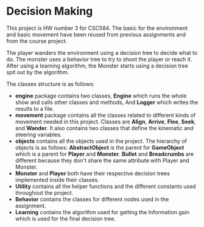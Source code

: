 # Decision Making

This project is HW number 3 for CSC584. The basic for the environment and basic movement have been reused from previous assignments and from the course project.

The player wanders the environment using a decision tree to decide what to do. The monster uses a behavior tree to try to shoot the player or reach it. After using a learning algorithm, the Monster starts using a decision tree spit out by the algorithm.

The classes structure is as follows:
* **engine** package contains two classes, **Engine** which runs the whole show and calls other classes and methods, And **Logger** which writes the results to a file.
* **movement** package contains all the classes related to different kinds of movement needed in this project. Classes are **Align**, **Arrive**, **Flee**, **Seek**, and **Wander**. It also contains two classes that define the kinematic and steering variables.
* **objects** contains all the objects used in the project. The hierarchy of objects is as follows: **AbstractObject** is the parent for **GameObject** which is a parent for **Player** and **Monster**. **Bullet** and **Breadcrumbs** are different because they don't share the same attribute with Player and Monster.
* **Monster** and **Player** both have their respective decision trees implemented inside their classes.
* **Utility** contains all the helper functions and the different constants used throughout the project.
* **Behavior** contains the classes for different nodes used in the assignment.
* **Learning** contains the algorithm used for getting the Information gain which is used for the final decision tree.